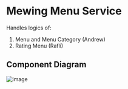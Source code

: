 # Mewing Menu Service
Handles logics of:
1. Menu and Menu Category (Andrew)
2. Rating Menu (Rafli)

## Component Diagram
![image](https://github.com/user-attachments/assets/de475d61-8c4c-4dd4-9cba-9fab481c8adf)
